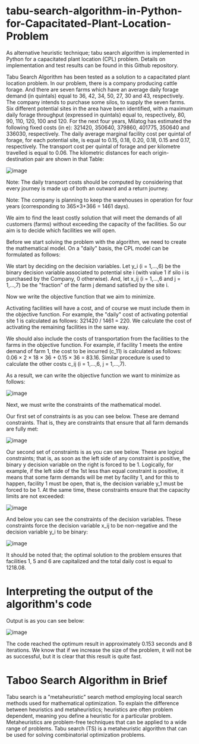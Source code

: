 # tabu-search-algorithm-in-Python-for-Capacitated-Plant-Location-Problem
As alternative heuristic technique; tabu search algorithm is implemented in Python for a capacitated plant location (CPL) problem. Details on implementation and test results can be found in this Github repository. 

Tabu Search Algorithm has been tested as a solution to a capacitated plant location problem. In our problem, there is a company producing cattle forage. And there are seven farms which have an average daily forage demand (in quintals) equal to 36, 42, 34, 50, 27, 30 and 43, respectively. The company intends to purchase some silos, to supply the seven farms. Six different potential sites in the area have been identified, with a maximum daily forage throughput (expressed in quintals) equal to, respectively, 80, 90, 110, 120, 100 and 120. For the next four years, Milatog has estimated the following fixed costs (in e): 321420, 350640, 379860, 401775, 350640 and 336030, respectively. The daily average marginal facility cost per quintal of forage, for each potential site, is equal to 0.15, 0.18, 0.20, 0.18, 0.15 and 0.17, respectively. The transport cost per quintal of forage and per kilometre travelled is equal to 0.06. The kilometric distances for each origin-destination pair are shown in that Table:

![image](https://user-images.githubusercontent.com/82934361/170112148-ec83d55d-c1ad-4d76-8dc5-54a1bd0b0514.png)

Note: The daily transport costs should be computed by considering that every journey is made up of both an outward and a return journey.

Note: The company is planning to keep the warehouses in operation for four years (corresponding to 365×3+366 = 1461 days).

We aim to find the least costly solution that will meet the demands of all customers (farms) without exceeding the capacity of the facilities. So our aim is to decide which facilities we will open.

Before we start solving the problem with the algorithm, we need to create the mathematical model. On a "daily" basis, the CPL model can be formulated as follows:

We start by deciding on the decision variables. Let y_i (i = 1,...,6) be the binary decision variable associated to potential site i (with value 1 if silo i is purchased by the Company, 0 otherwise). And, let x_ij (i = 1,...,6 and j = 1,...,7) be the "fraction" of the farm j demand satisfied by the site i.

Now we write the objective function that we aim to minimize. 

Activating facilities will have a cost, and of course we must include them in the objective function. For example, the "daily" cost of activating potential site 1 is calculated as follows: 321420 / 1461 = 220. We calculate the cost of activating the remaining facilities in the same way.

We should also include the costs of transportation from the facilities to the farms in the objective function. For example, if facility 1 meets the entire demand of farm 1, the cost to be incurred (c_11) is calculated as follows: 0.06 × 2 × 18 × 36 + 0.15 × 36 = 83.16. Similar procedure is used to calculate the other costs c_ij (i = 1,...,6, j = 1,...,7). 


As a result, we can write the objective function we want to minimize as follows:

![image](https://user-images.githubusercontent.com/82934361/170119711-49f8fb40-2195-4882-99d7-15f4c5f2e576.png)

Next, we must write the constraints of the mathematical model. 

Our first set of constraints is as you can see below. These are demand constraints. That is, they are constraints that ensure that all farm demands are fully met:

![image](https://user-images.githubusercontent.com/82934361/170120206-1413758d-2335-41f4-b520-b1e26493d85f.png)

Our second set of constraints is as you can see below. These are logical constraints; that is, as soon as the left side of any constraint is positive, the binary y decision variable on the right is forced to be 1. Logically, for example, if the left side of the 1st less than equal constraint is positive, it means that some farm demands will be met by facility 1, and for this to happen, facility 1 must be open, that is, the decision variable y_1 must be forced to be 1. At the same time, these constraints ensure that the capacity limits are not exceeded:

![image](https://user-images.githubusercontent.com/82934361/170121588-e814fc9b-15d3-4a3b-9e37-c4a986f681ae.png)

And below you can see the constraints of the decision variables. These constraints force the decision variable x_ij to be non-negative and the decision variable y_i to be binary:

![image](https://user-images.githubusercontent.com/82934361/170121718-cd82c95f-2015-4983-8f03-2a29ca3e35c3.png)

It should be noted that; the optimal solution to the problem ensures that facilities 1, 5 and 6 are capitalized and the total daily cost is equal to 1218.08.

# Interpreting the output of the algorithm's code
Output is as you can see below:

![image](https://user-images.githubusercontent.com/82934361/170123703-15788e8e-6a46-4c7f-a7f4-c56d4f0ba39f.png)

The code reached the optimum result in approximately 0.153 seconds and 8 iterations. We know that if we increase the size of the problem, it will not be as successful, but it is clear that this result is quite fast. 

# Taboo Search Algorithm in Brief
Tabu search is a "metaheuristic" search method employing local search methods used for mathematical optimization. To explain the difference between heuristics and metaheuristics; heuristics are often problem dependent, meaning you define a heuristic for a particular problem. Metaheuristics are problem-free techniques that can be applied to a wide range of problems. Tabu search (TS) is a metaheuristic algorithm that can be used for solving combinatorial optimization problems. 













